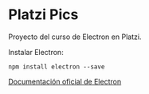 # Platzi Pics

Proyecto del curso de Electron en Platzi.

Instalar Electron:

`npm install electron --save`

[Documentación oficial de Electron](https://electronjs.org/docs)

